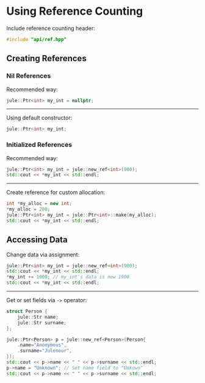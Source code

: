 # Using Reference Counting

Include reference counting header:
```cpp
#include "api/ref.hpp"
````

## Creating References

### Nil References

Recommended way:
```cpp
jule::Ptr<int> my_int = nullptr;
```

---

Using default constructor:
```cpp
jule::Ptr<int> my_int;
```

### Initialized References

Recommended way:
```cpp
jule::Ptr<int> my_int = jule::new_ref<int>(900);
std::cout << *my_int << std::endl;
```

---

Create reference for custom allocation:
```cpp
int *my_alloc = new int;
*my_alloc = 200;
jule::Ptr<int> my_int = jule::Ptr<int>::make(my_alloc);
std::cout << *my_int << std::endl;
```

## Accessing Data

Change data via assignment:
```cpp
jule::Ptr<int> my_int = jule::new_ref<int>(900);
std::cout << *my_int << std::endl;
*my_int += 1000; // my_int's data is now 1900
std::cout << *my_int << std::endl;
```

---

Get or set fields via `->` operator:
```cpp
struct Person {
    jule::Str name;
    jule::Str surname;
};

jule::Ptr<Person> p = jule::new_ref<Person>(Person{
    .name="Anonymous",
    .surname="Julenour",
});
std::cout << p->name << " " << p->surname << std::endl;
p->name = "Unknown"; // Set name field to "Unkown"
std::cout << p->name << " " << p->surname << std::endl;
```
